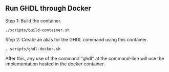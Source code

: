 

Run GHDL through Docker
-----------------------

Step 1: Build the container.

    ./scripts/build-container.sh

Step 2: Create an alias for the GHDL command using this container.

    . scripts/ghdl-docker.sh

After this, any use of the command "ghdl" at the command-line will use the implementation hosted in the docker container.

